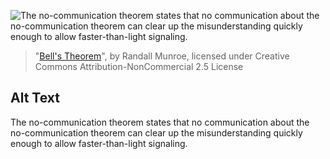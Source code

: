 ![The no-communication theorem states that no communication about the no-communication theorem can clear up the misunderstanding quickly enough to allow faster-than-light signaling.](https://imgs.xkcd.com/comics/bells_theorem.png)
> "[Bell's Theorem](https://xkcd.com/1591/)", by Randall Munroe, licensed under Creative Commons Attribution-NonCommercial 2.5 License

## Alt Text
The no-communication theorem states that no communication about the no-communication theorem can clear up the misunderstanding quickly enough to allow faster-than-light signaling.
